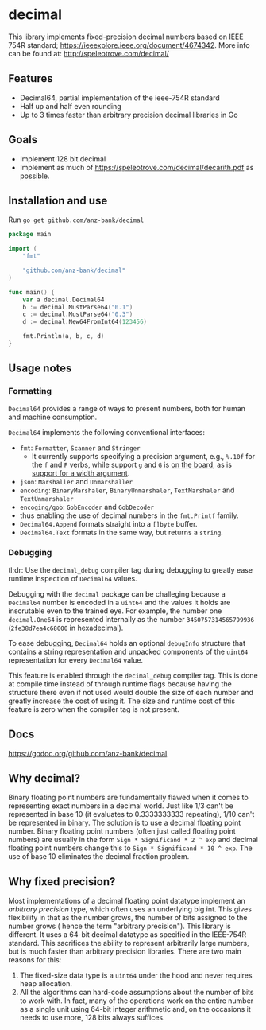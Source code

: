 # decimal

This library implements fixed-precision decimal numbers based on IEEE 754R standard;
<https://ieeexplore.ieee.org/document/4674342>.
More info can be found at:
<http://speleotrove.com/decimal/>

## Features

- Decimal64, partial implementation of the ieee-754R standard
- Half up and half even rounding
- Up to 3 times faster than arbitrary precision decimal libraries in Go

## Goals

- Implement 128 bit decimal
- Implement as much of <https://speleotrove.com/decimal/decarith.pdf> as possible.

## Installation and use

Run `go get github.com/anz-bank/decimal`

```go
package main

import (
	"fmt"

	"github.com/anz-bank/decimal"
)

func main() {
	var a decimal.Decimal64
	b := decimal.MustParse64("0.1")
	c := decimal.MustParse64("0.3")
	d := decimal.New64FromInt64(123456)

	fmt.Println(a, b, c, d)
}
```

## Usage notes

### Formatting

`Decimal64` provides a range of ways to present numbers, both for human and
machine consumption.

`Decimal64` implements the following conventional interfaces:

- `fmt`: `Formatter`, `Scanner` and `Stringer`
  - It currently supports specifying a precision argument, e.g., `%.10f` for the `f` and `F` verbs, while support `g` and `G` is [on the board](https://github.com/anz-bank/decimal/issues/72), as is [support for a width argument](https://github.com/anz-bank/decimal/issues/72).
- `json`: `Marshaller` and `Unmarshaller`
- `encoding`: `BinaryMarshaler`, `BinaryUnmarshaler`, `TextMarshaler` and `TextUnmarshaler`
- `encoging/gob`: `GobEncoder` and `GobDecoder`
- thus enabling the use of decimal numbers in the `fmt.Printf` family.
- `Decimal64.Append` formats straight into a `[]byte` buffer.
- `Decimal64.Text` formats in the same way, but returns a `string`.

### Debugging

tl;dr: Use the `decimal_debug` compiler tag during debugging to greatly ease
runtime inspection of `Decimal64` values.

Debugging with the `decimal` package can be challeging because a `Decimal64`
number is encoded in a `uint64` and the values it holds are inscrutable even to
the trained eye. For example, the number one `decimal.One64` is represented
internally as the number `3450757314565799936` (`2fe38d7ea4c68000` in
hexadecimal).

To ease debugging, `Decimal64` holds an optional `debugInfo` structure that
contains a string representation and unpacked components of the `uint64`
representation for every `Decimal64` value.

This feature is enabled through the `decimal_debug` compiler tag. This is done
at compile time instead of through runtime flags because having the structure
there even if not used would double the size of each number and greatly increase
the cost of using it. The size and runtime cost of this feature is zero when the
compiler tag is not present.

## Docs

<https://godoc.org/github.com/anz-bank/decimal>

## Why decimal?

Binary floating point numbers are fundamentally flawed when it comes to representing exact numbers in a decimal world. Just like 1/3 can't be represented in base 10 (it evaluates to 0.3333333333 repeating), 1/10 can't be represented in binary.
The solution is to use a decimal floating point number.
Binary floating point numbers (often just called floating point numbers) are usually in the form `Sign * Significand * 2 ^ exp` and decimal floating point numbers change this to `Sign * Significand * 10 ^ exp`.
The use of base 10 eliminates the decimal fraction problem.

## Why fixed precision?

Most implementations of a decimal floating point datatype implement an *arbitrary precision* type, which often uses an underlying big int. This gives flexibility in that as the number grows, the number of bits assigned to the number grows ( hence the term "arbitrary precision").
This library is different. It uses a 64-bit decimal datatype as specified in the IEEE-754R standard. This sacrifices the ability to represent arbitrarily large numbers, but is much faster than arbitrary precision libraries.
There are two main reasons for this:

1. The fixed-size data type is a `uint64` under the hood and never requires
   heap allocation.
2. All the algorithms can hard-code assumptions about the number of bits to work with. In fact, many of the operations work on the entire number as a single unit using 64-bit integer arithmetic and, on the occasions it needs to use more, 128 bits always suffices.
